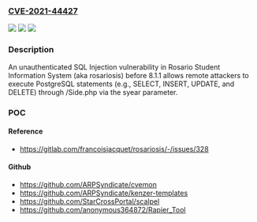 ### [CVE-2021-44427](https://cve.mitre.org/cgi-bin/cvename.cgi?name=CVE-2021-44427)
![](https://img.shields.io/static/v1?label=Product&message=n%2Fa&color=blue)
![](https://img.shields.io/static/v1?label=Version&message=n%2Fa&color=blue)
![](https://img.shields.io/static/v1?label=Vulnerability&message=n%2Fa&color=brighgreen)

### Description

An unauthenticated SQL Injection vulnerability in Rosario Student Information System (aka rosariosis) before 8.1.1 allows remote attackers to execute PostgreSQL statements (e.g., SELECT, INSERT, UPDATE, and DELETE) through /Side.php via the syear parameter.

### POC

#### Reference
- https://gitlab.com/francoisjacquet/rosariosis/-/issues/328

#### Github
- https://github.com/ARPSyndicate/cvemon
- https://github.com/ARPSyndicate/kenzer-templates
- https://github.com/StarCrossPortal/scalpel
- https://github.com/anonymous364872/Rapier_Tool

